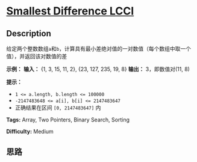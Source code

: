 # [Smallest Difference LCCI][title]

## Description

给定两个整数数组`a`和`b`，计算具有最小差绝对值的一对数值（每个数组中取一个值），并返回该对数值的差

**示例：**
            **输入：** {1, 3, 15, 11, 2}, {23, 127, 235, 19, 8}    **输出：** 3，即数值对(11, 8)    

**提示：**

  * `1 <= a.length, b.length <= 100000`
  * `-2147483648 <= a[i], b[i] <= 2147483647`
  * 正确结果在区间 `[0, 2147483647]` 内


**Tags:** Array, Two Pointers, Binary Search, Sorting

**Difficulty:** Medium

## 思路

[title]: https://leetcode-cn.com/problems/smallest-difference-lcci

